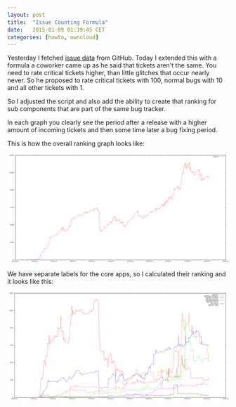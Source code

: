 ```yaml
---
layout: post
title:  "Issue Counting Formula"
date:   2015-01-09 01:39:45 CET
categories: [howto, owncloud]
---
```


Yesterday I fetched [issue data](http://morrisjobke.de/2015/01/08/GitHub-Issue-Count-Graphs/) from GitHub. Today I extended this with a formula a coworker came up as he said that tickets aren't the same. You need to rate critical tickets higher, than little glitches that occur nearly never. So he proposed to rate critical tickets with 100, normal bugs with 10 and all other tickets with 1.

So I adjusted the script and also add the ability to create that ranking for sub components that are part of the same bug tracker.

In each graph you clearly see the period after a release with a higher amount of incoming tickets and then some time later a bug fixing period.

This is how the overall ranking graph looks like:

![ranking][ranking]

We have separate labels for the core apps, so I calculated their ranking and it looks like this:

![apps ranking][apps ranking]

[ranking]: /images/2014-01-09-ranking.png
[apps ranking]: /images/2014-01-09-apps-ranking.png

